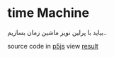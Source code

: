 # time Machine

بیاید با پرلین نویز ماشین زمان بسازیم..

source code in [p5js](https://editor.p5js.org/sadra-ZeRo/sketches/2fV66YbBc)
view [result](https://sadrainthebox.github.io/timeMachine/)
